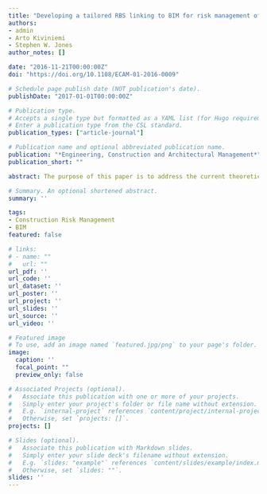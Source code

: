```yaml
---
title: "Developing a tailored RBS linking to BIM for risk management of bridge projects"
authors:
- admin
- Arto Kiviniemi
- Stephen W. Jones
author_notes: []

date: "2016-11-21T00:00:00Z"
doi: "https://doi.org/10.1108/ECAM-01-2016-0009"

# Schedule page publish date (NOT publication's date).
publishDate: "2017-01-01T00:00:00Z"

# Publication type.
# Accepts a single type but formatted as a YAML list (for Hugo requirements).
# Enter a publication type from the CSL standard.
publication_types: ["article-journal"]

# Publication name and optional abbreviated publication name.
publication: "*Engineering, Construction and Architectural Management*"
publication_short: ""

abstract: The purpose of this paper is to address the current theoretical gap in integrating knowledge and experience into Building Information Model (BIM) for risk management of bridge projects by developing a tailored Risk Breakdown Structure (RBS) and formalising an active link between the resulting RBS and BIM. A three-step approach is used in this study to develop a tailored RBS for bridge projects and a conceptual model for the linkage between the RBS and BIM. First, the integrated bridge information model is in concept separated into four levels of contents (LOCs) and six technical systems based on analysis of the Industry Foundation Classes specification, a critical review of previous studies and authors’ project experience. The second step develops a knowledge-based risk database through an extensive collection of risk data, a process of data mining, and further assessment and translation of data. A critical analysis is conducted in the last step to determine on which level the different risks should be allocated to bridge projects and to propose a conceptual model for linking the tailored RBS to the four LOCs and six technical systems of BIM. The findings suggest that the traditional method and BIM can be merged as an integrated solution for risk management by establishing the linkage between RBS and BIM. This solution can take advantage of both the traditional method and BIM for managing risks. On the one hand, RBS enables risk information to be stored in a formal structure, used and communicated effectively. On the other hand, some features of BIM such as 3D visualisation and 4D construction scheduling can facilitate the risk identification, analysis, and communication at an early project stage. A limitation is that RBS is a qualitative technique and only plays a limited role in quantitative risk analysis. As a result, when implementing this proposed method, further techniques may be needed for assisting quantitative risk analysis, evaluation, and treatment. Another limitation is that the proposed method has not yet been implemented for validation in practice. Hence, recommendations for future research are to, improve the quantitative risk analysis and treatment capabilities of this proposed solution; develop computer tools to support the solution; integrate the linkage into a traditional workflow; and test this solution in some small and large projects for validation. Through linking risk information to BIM, project participants could check and review the linked information for identifying potential risks and seeking possible mitigation measures, when project information is being transferred between different people or forwarded to the next phase. This study contributes to the theoretical development for aligning traditional methods and BIM for risk management, by introducing a new conceptual model for linking RBS to BIM.

# Summary. An optional shortened abstract.
summary: ''

tags:
- Construction Risk Management
- BIM
featured: false

# links:
# - name: ""
#   url: ""
url_pdf: ''
url_code: ''
url_dataset: ''
url_poster: ''
url_project: ''
url_slides: ''
url_source: ''
url_video: ''

# Featured image
# To use, add an image named `featured.jpg/png` to your page's folder. 
image:
  caption: ''
  focal_point: ""
  preview_only: false

# Associated Projects (optional).
#   Associate this publication with one or more of your projects.
#   Simply enter your project's folder or file name without extension.
#   E.g. `internal-project` references `content/project/internal-project/index.md`.
#   Otherwise, set `projects: []`.
projects: []

# Slides (optional).
#   Associate this publication with Markdown slides.
#   Simply enter your slide deck's filename without extension.
#   E.g. `slides: "example"` references `content/slides/example/index.md`.
#   Otherwise, set `slides: ""`.
slides: ''
---
```


